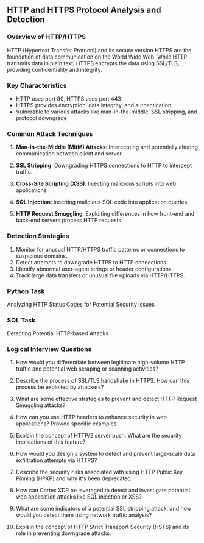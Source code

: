 ## HTTP and HTTPS Protocol Analysis and Detection

### Overview of HTTP/HTTPS

HTTP (Hypertext Transfer Protocol) and its secure version HTTPS are the foundation of data communication on the World Wide Web. While HTTP transmits data in plain text, HTTPS encrypts the data using SSL/TLS, providing confidentiality and integrity.

### Key Characteristics
- HTTP uses port 80, HTTPS uses port 443
- HTTPS provides encryption, data integrity, and authentication
- Vulnerable to various attacks like man-in-the-middle, SSL stripping, and protocol downgrade

### Common Attack Techniques

1. **Man-in-the-Middle (MitM) Attacks**: Intercepting and potentially altering communication between client and server.

2. **SSL Stripping**: Downgrading HTTPS connections to HTTP to intercept traffic.

3. **Cross-Site Scripting (XSS)**: Injecting malicious scripts into web applications.

4. **SQL Injection**: Inserting malicious SQL code into application queries.

5. **HTTP Request Smuggling**: Exploiting differences in how front-end and back-end servers process HTTP requests.

### Detection Strategies

1. Monitor for unusual HTTP/HTTPS traffic patterns or connections to suspicious domains.
2. Detect attempts to downgrade HTTPS to HTTP connections.
3. Identify abnormal user-agent strings or header configurations.
4. Track large data transfers or unusual file uploads via HTTP/HTTPS.

### Python Task
Analyzing HTTP Status Codes for Potential Security Issues

### SQL Task
Detecting Potential HTTP-based Attacks




### Logical Interview Questions

1. How would you differentiate between legitimate high-volume HTTP traffic and potential web scraping or scanning activities?

2. Describe the process of SSL/TLS handshake in HTTPS. How can this process be exploited by attackers?

3. What are some effective strategies to prevent and detect HTTP Request Smuggling attacks?

4. How can you use HTTP headers to enhance security in web applications? Provide specific examples.

5. Explain the concept of HTTP/2 server push. What are the security implications of this feature?

6. How would you design a system to detect and prevent large-scale data exfiltration attempts via HTTPS?

7. Describe the security risks associated with using HTTP Public Key Pinning (HPKP) and why it's been deprecated.

8. How can Cortex XDR be leveraged to detect and investigate potential web application attacks like SQL injection or XSS?

9. What are some indicators of a potential SSL stripping attack, and how would you detect them using network traffic analysis?

10. Explain the concept of HTTP Strict Transport Security (HSTS) and its role in preventing downgrade attacks.


